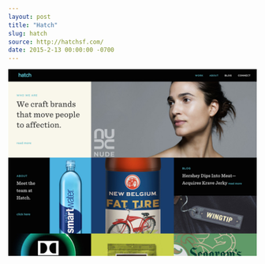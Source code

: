 ```yaml
---
layout: post 
title: "Hatch"
slug: hatch
source: http://hatchsf.com/
date: 2015-2-13 00:00:00 -0700
---
```


<img src="/screenshots/hatch.jpg">
